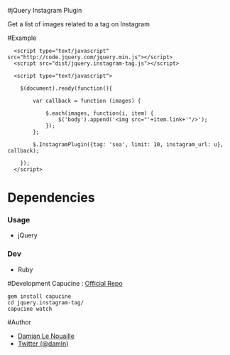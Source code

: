 #jQuery Instagram Plugin


Get a list of images related to a tag on Instagram

#Example

      <script type="text/javascript" src="http://code.jquery.com/jquery.min.js"></script>
      <script src="dist/jquery.instagram-tag.js"></script>

      <script type="text/javascript">
      
        $(document).ready(function(){
    
            var callback = function (images) {
                
                $.each(images, function(i, item) {
                    $('body').append('<img src="'+item.link+'"/>');
                });
            };
    
            $.InstagramPlugin({tag: 'sea', limit: 10, instagram_url: u}, callback);
    
        });
      </script>
    
# Dependencies

### Usage
- jQuery

### Dev
- Ruby

#Development
Capucine : [Official Repo](https://github.com/damln/Capucine)


    gem install capucine
    cd jquery.instagram-tag/
    capucine watch


#Author


- [Damian Le Nouaille](http://dln.name/)
- [Twitter (@damln)](http://twitter.com/damln)